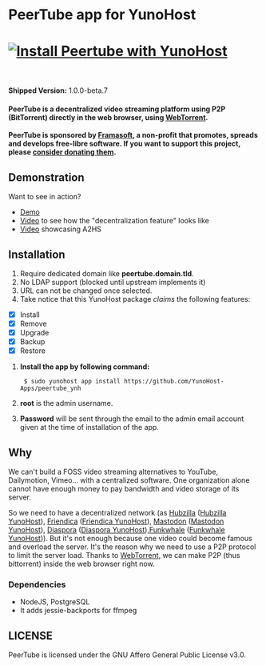 # PeerTube app for YunoHost

[![Install Peertube with YunoHost](https://install-app.yunohost.org/install-with-yunohost.png)](https://install-app.yunohost.org/?app=Peertube)<br><br>
=======

**Shipped Version:** 1.0.0-beta.7

<h4>
PeerTube is a decentralized video streaming platform using P2P (BitTorrent) directly in the web browser, using <a href="https://github.com/feross/webtorrent">WebTorrent</a>.
</h4>

**PeerTube is sponsored by [Framasoft](https://framatube.org/#en), a non-profit that promotes, spreads and develops free-libre software. If you want to support this project, please [consider donating them](https://soutenir.framasoft.org/en/).**

## Demonstration

Want to see in action?

   * [Demo](http://peertube.cpy.re)
   * [Video](https://peertube.cpy.re/videos/watch/f78a97f8-a142-4ce1-a5bd-154bf9386504) to see how the "decentralization feature" looks like
   * [Video](https://peertube.valvin.fr/videos/watch/e510b421-92f3-4153-aaf9-baf5166f43e8) showcasing A2HS


## Installation

 1. Require dedicated domain like **peertube.domain.tld**.
 1. No LDAP support (blocked until upstream implements it)
 1. URL can not be changed once selected.
 1. Take notice that this YunoHost package *claims* the following features:
   - [x] Install
   - [x] Remove
   - [X] Upgrade
   - [X] Backup
   - [X] Restore

 1. **Install the app by following command:**

         $ sudo yunohost app install https://github.com/YunoHost-Apps/peertube_ynh
 1. **root** is the admin username.
 1. **Password** will be sent through the email to the admin email account given at the time of installation of the app.

## Why

We can't build a FOSS video streaming alternatives to YouTube, Dailymotion, Vimeo... with a centralized software. One organization alone cannot have enough money to pay bandwidth and video storage of its server.

So we need to have a decentralized network (as [Hubzilla](https://project.hubzilla.org/page/hubzilla/hubzilla-project) ([Hubzilla YunoHost](https://github.com/YunoHost-Apps/hubzilla_ynh)), [Friendica](http://friendi.ca/) ([Friendica YunoHost](https://github.com/YunoHost-Apps/friendica_ynh)), [Mastodon](https://github.com/tootsuite/mastodon) ([Mastodon YunoHost](https://github.com/YunoHost-Apps/mastodon_ynh)), [Diaspora](https://github.com/diaspora/diaspora) ([Diaspora YunoHost](https://github.com/YunoHost-Apps/diaspora_ynh)),[Funkwhale](https://funkwhale.audio) ([Funkwhale YunoHost](https://github.com/YunoHost-Apps/funkwhale_ynh))).
But it's not enough because one video could become famous and overload the server.
It's the reason why we need to use a P2P protocol to limit the server load.
Thanks to [WebTorrent](https://github.com/feross/webtorrent), we can make P2P (thus bittorrent) inside the web browser right now.

### Dependencies

  * NodeJS, PostgreSQL
  * It adds jessie-backports for ffmpeg

## LICENSE

PeerTube is licensed under the GNU Affero General Public License v3.0.
